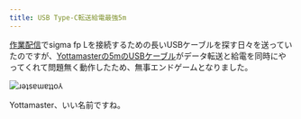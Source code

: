 ```yaml
---
title: USB Type-C転送給電最強5m
---
```

[作業配信](https://www.youtube.com/c/r7kamura)でsigma fp Lを接続するための長いUSBケーブルを探す日々を送っていたのですが、[Yottamasterの5mのUSBケーブル](https://www.amazon.co.jp/dp/B09Y1BY75P)がデータ転送と給電を同時にやってくれて問題無く動作したため、無事エンドゲームとなりました。

![](https://lh3.googleusercontent.com/docs/ADP-6oGWrkvSARK3eisdxJUQ0Uinv2qU3qn_5PJu3oWs0r21B_PEemVjHoqD3CQ8-wYE67b5I_A6-mGS8QX0NZCQeY3tq46eTw-sYxOLd030V-L7Fp30WsMEjl0pSjXoUDNDC7P-L-_iI6W2xLKAhBy3m0O7yAqalguq-DfB8443evOa2bfkVFZt13Or26jo4oT_9YrVgruKE-GnAvPfLhBMWb2e0asEItaTfdrA7adltxeJhnTdyyjaV16C1gvopgqi1OeSYqmbwZTqMRDT0aURziSY7QejrnqtjhQHyA1w_qmbt-RQznldcHZH_3GUp6uuAAkCtqtrGIfIARDbYtnnOqMR3a5ec64af9Y1eL1y4PNzHrdLxUSM-1B15JDieRhpp3HPO3uecOubQh06ErwG2dbr7LTHlFR4qdwWlFKfbjzKxruehpoJKwV4Y6CqxUJO0Ecjq5DJEX45r-oOS9gfWHIVDDlM3fD9wN4ZhaKKTi7mnUmqFE9HF2QJ9zx8G6mClrCy4-LWF4Mvle2ucwEahdeA68fKPA1RIC-znOecZJwnSgvGy0DRDtnTpFFwJsPxjigj1uvS10rReKCvZyvXdf1FOvFW9r7MV7FGuuKV1bk9H6L2W1t-I3dbKbOilPTuYOWRPb3hw0L114ozuWvsnxTO3_ytSiHYx0xsSJqQoKBsgxo2z-yIdGbVmIcWxkT06t7my3p6kcPcDVVQbpATl1jS3L08998m6dGUqohNgbre1dsFkuLUL4Lr7AR9jfJVukbC_2VV5gg1NBhSzMqALhTyZHmc57lcRzJTKhmshLGRF974PDREfOZqcRbduEQVPLKbxrTt3R59BYgt6G6rBRie-2vCxRq4rqvy-x9us-WcUwsQNeP6fEdkF_SUCPFh3vIyUHTHdqj6NdOETUsfdm5ChzQWdTaWbFkUvhkJlqWv4dslpvSaq_eKWqY2fyVTOz3UTHG_iZGxsYvATh74JnB7QjK1wiEC3J0lShhmEtFgbmXQjONuTdNeC7km2H-Z2cEbLjrJYpMuNhqd60sCxvqg36Kr5R0aF-47udSCIjxKKoEOx5MUJI2y_zJIUvzH8bzMkEgNnvVPWcYcfSrYULCiqp_Cl3BTMS1NEd6Kb7q-R89fd_PN63BR4MS211ro62UGzWmwEeeYC7SmI53MMEz0WZTQymVtTP4mX4_mY59sSjx12p0JCB8DqrHRHVKBYvY1fQAdBpaL89VepoNJXXy7MsBZXw7hV3iFFPn6AfCwZBQA5A "ɹǝʇsɐɯɐʇʇo⅄")

Yottamaster、いい名前ですね。

